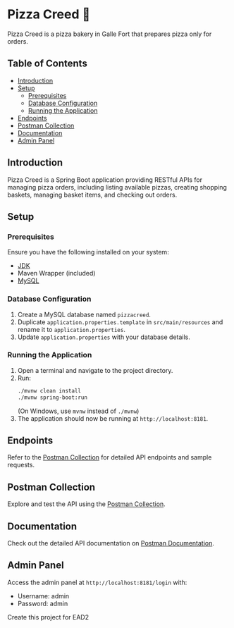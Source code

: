 # Pizza Creed 🍕

Pizza Creed is a pizza bakery in Galle Fort that prepares pizza only for orders.

## Table of Contents
- [Introduction](#introduction)
- [Setup](#setup)
  - [Prerequisites](#prerequisites)
  - [Database Configuration](#database-configuration)
  - [Running the Application](#running-the-application)
- [Endpoints](#endpoints)
- [Postman Collection](#postman-collection)
- [Documentation](#documentation)
- [Admin Panel](#admin-panel)

## Introduction

Pizza Creed is a Spring Boot application providing RESTful APIs for managing pizza orders, including listing available pizzas, creating shopping baskets, managing basket items, and checking out orders.

## Setup

### Prerequisites

Ensure you have the following installed on your system:

- [JDK](https://adoptopenjdk.net/)
- Maven Wrapper (included)
- [MySQL](https://dev.mysql.com/downloads/)

### Database Configuration

1. Create a MySQL database named `pizzacreed`.
2. Duplicate `application.properties.template` in `src/main/resources` and rename it to `application.properties`.
3. Update `application.properties` with your database details.

### Running the Application

1. Open a terminal and navigate to the project directory.
2. Run:
   ```bash
   ./mvnw clean install
   ./mvnw spring-boot:run
   ```
   (On Windows, use `mvnw` instead of `./mvnw`)
3. The application should now be running at `http://localhost:8181`.

## Endpoints

Refer to the [Postman Collection](https://www.postman.com/speeding-capsule-928798/workspace/nibm-ead-2/collection/30452672-92f8720f-f44f-4fe4-b82f-9e1b98d1a2a5?action=share&creator=30452672) for detailed API endpoints and sample requests.

## Postman Collection

Explore and test the API using the [Postman Collection](https://www.postman.com/speeding-capsule-928798/workspace/nibm-ead-2/collection/30452672-92f8720f-f44f-4fe4-b82f-9e1b98d1a2a5?action=share&creator=30452672).

## Documentation

Check out the detailed API documentation on [Postman Documentation](https://documenter.getpostman.com/view/30452672/2s9YsNcpuD).

## Admin Panel

Access the admin panel at `http://localhost:8181/login` with:

- Username: admin
- Password: admin
  
Create this project for EAD2
